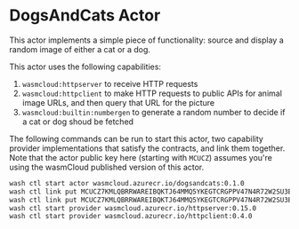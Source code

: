 # DogsAndCats Actor

This actor implements a simple piece of functionality: source and display a random image of either a cat or a dog.

This actor uses the following capabilities:
1. `wasmcloud:httpserver` to receive HTTP requests
1. `wasmcloud:httpclient` to make HTTP requests to public APIs for animal image URLs, and then query that URL for the picture
1. `wasmcloud:builtin:numbergen` to generate a random number to decide if a cat or dog shoud be fetched

The following commands can be run to start this actor, two capability provider implementations that satisfy the contracts, and link them together. Note that the actor public key here (starting with `MCUCZ`) assumes you're using the wasmCloud published version of this actor.
```bash
wash ctl start actor wasmcloud.azurecr.io/dogsandcats:0.1.0
wash ctl link put MCUCZ7KMLQBRRWAREIBQKTJ64MMQ5YKEGTCRGPPV47N4R72W2SU3EYMU VAG3QITQQ2ODAOWB5TTQSDJ53XK3SHBEIFNK4AYJ5RKAX2UNSCAPHA5M wasmcloud:httpserver ADDRESS=0.0.0.0:8081
wash ctl link put MCUCZ7KMLQBRRWAREIBQKTJ64MMQ5YKEGTCRGPPV47N4R72W2SU3EYMU VCCVLH4XWGI3SGARFNYKYT2A32SUYA2KVAIV2U2Q34DQA7WWJPFRKIKM wasmcloud:httpclient
wash ctl start provider wasmcloud.azurecr.io/httpserver:0.15.0
wash ctl start provider wasmcloud.azurecr.io/httpclient:0.4.0
```